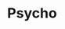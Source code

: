 ---
title: "Psycho"

year: 1960

director: "Alfred Hitchcock"

summary: "A motel caretaker sure takes care of business"

comment: "One of those 'got to have it on the list' films. Really, you havn't seen it?"

image: "https://media.giphy.com/media/8d83jkdn9OgdW/giphy.gif"

imdb: "https://www.imdb.com/title/tt0054215/"

quotes:
  - "You think I'm fruity, huh?"
---